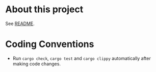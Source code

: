 # About this project

See [README](./README.md).

# Coding Conventions

- Run `cargo check`, `cargo test` and `cargo clippy` automatically after making code changes.